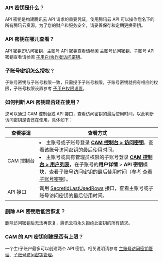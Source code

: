 ### API 密钥是什么？

API 密钥是构建腾讯云 API 请求的重要凭证，使用腾讯云 API 可以操作您名下的所有腾讯云资源，为了您的财产和服务安全，请妥善保存和定期更换密钥。

### API 密钥在哪儿查看？

API 密钥即访问密钥，主账号 API 密钥查看请参阅 [主账号访问密钥](https://cloud.tencent.com/document/product/598/40488)，子账号 API 密钥查看请参阅 [子用户/协作者访问密钥](https://cloud.tencent.com/document/product/598/37140)。

### 子账号密钥怎么授权？

子账号密钥与子账号权限一致，只需授予子账号权限，子账号密钥就拥有相应的权限，子账号权限设置参考 [子用户权限设置](https://cloud.tencent.com/document/product/598/36256)。


### 如何判断 API 密钥是否还在使用？
您可以通过 CAM 控制台或 API 接口，查看访问密钥的最后使用时间，以此判断访问密钥是否还在使用。具体如下：

| 查看渠道 | 查看方式 | 
|---------|---------|
| <nobr>CAM 控制台</nobr> | <li>主账号或子账号登录 [**CAM 控制台 > 访问密钥**](https://console.cloud.tencent.com/cam/capi)，查看该账号访问密钥的最后使用时间。</li><li>主账号或具有管理员权限的子账号登录 [**CAM 控制台 > 用户列表**](https://console.cloud.tencent.com/cam)，在子账号的**用户详情** > **API 密钥**模块，查看子账号访问密钥的最后使用时间（参考 [查看子账号密钥](https://cloud.tencent.com/document/product/598/37140#.E6.9F.A5.E7.9C.8B.E5.AD.90.E8.B4.A6.E5.8F.B7-api-.E5.AF.86.E9.92.A5)）。</li>|
| API 接口 | 调用 [SecretIdLastUsedRows](https://cloud.tencent.com/document/product/598/58230) 接口，查看主账号或子账号访问密钥的最后使用时间。|


### 删除 API 密钥后能否恢复？
删除访问密钥后无法再恢复，腾讯云将永久拒绝此密钥的所有请求。


### CAM 的 API 密钥创建是否有上限？
一个主/子账户最多可以创建两个 API 密钥。相关说明请参考 [主账号访问密钥管理](https://cloud.tencent.com/document/product/598/40488)、[子账号访问密钥管理](https://cloud.tencent.com/document/product/598/37140)。
